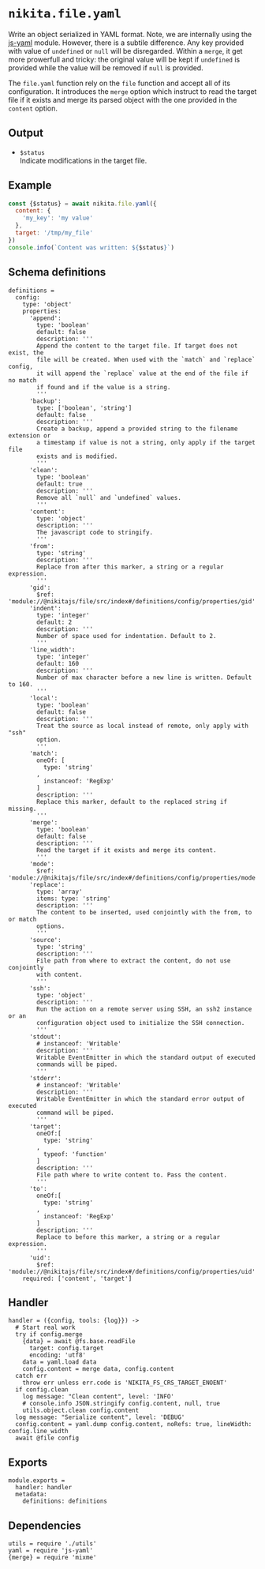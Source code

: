 
# `nikita.file.yaml`

Write an object serialized in YAML format. Note, we are internally using the [js-yaml] module.
However, there is a subtile difference. Any key provided with value of
`undefined` or `null` will be disregarded. Within a `merge`, it get more
prowerfull and tricky: the original value will be kept if `undefined` is
provided while the value will be removed if `null` is provided.

The `file.yaml` function rely on the `file` function and accept all of its
configuration. It introduces the `merge` option which instruct to read the
target file if it exists and merge its parsed object with the one
provided in the `content` option.

## Output

* `$status`   
  Indicate modifications in the target file.

## Example

```js
const {$status} = await nikita.file.yaml({
  content: {
    'my_key': 'my value'
  },
  target: '/tmp/my_file'
})
console.info(`Content was written: ${$status}`)
```

## Schema definitions

    definitions =
      config:
        type: 'object'
        properties:
          'append':
            type: 'boolean'
            default: false
            description: '''
            Append the content to the target file. If target does not exist, the
            file will be created. When used with the `match` and `replace` config,
            it will append the `replace` value at the end of the file if no match
            if found and if the value is a string.
            '''
          'backup':
            type: ['boolean', 'string']
            default: false
            description: '''
            Create a backup, append a provided string to the filename extension or
            a timestamp if value is not a string, only apply if the target file
            exists and is modified.
            '''
          'clean':
            type: 'boolean'
            default: true
            description: '''
            Remove all `null` and `undefined` values.
            '''
          'content':
            type: 'object'
            description: '''
            The javascript code to stringify.
            '''
          'from':
            type: 'string'
            description: '''
            Replace from after this marker, a string or a regular expression.
            '''
          'gid':
            $ref: 'module://@nikitajs/file/src/index#/definitions/config/properties/gid'
          'indent':
            type: 'integer'
            default: 2
            description: '''
            Number of space used for indentation. Default to 2.
            '''
          'line_width':
            type: 'integer'
            default: 160
            description: '''
            Number of max character before a new line is written. Default to 160.
            '''
          'local':
            type: 'boolean'
            default: false
            description: '''
            Treat the source as local instead of remote, only apply with "ssh"
            option.
            '''
          'match':
            oneOf: [
              type: 'string'
            ,
              instanceof: 'RegExp'
            ]
            description: '''
            Replace this marker, default to the replaced string if missing.
            '''
          'merge':
            type: 'boolean'
            default: false
            description: '''
            Read the target if it exists and merge its content.
            '''
          'mode':
            $ref: 'module://@nikitajs/file/src/index#/definitions/config/properties/mode'
          'replace':
            type: 'array'
            items: type: 'string'
            description: '''
            The content to be inserted, used conjointly with the from, to or match
            options.
            '''
          'source':
            type: 'string'
            description: '''
            File path from where to extract the content, do not use conjointly
            with content.
            '''
          'ssh':
            type: 'object'
            description: '''
            Run the action on a remote server using SSH, an ssh2 instance or an
            configuration object used to initialize the SSH connection.
            '''
          'stdout':
            # instanceof: 'Writable'
            description: '''
            Writable EventEmitter in which the standard output of executed
            commands will be piped.
            '''
          'stderr':
            # instanceof: 'Writable'
            description: '''
            Writable EventEmitter in which the standard error output of executed
            command will be piped.
            '''
          'target':
            oneOf:[
              type: 'string'
            ,
              typeof: 'function'
            ]
            description: '''
            File path where to write content to. Pass the content.
            '''
          'to':
            oneOf:[
              type: 'string'
            ,
              instanceof: 'RegExp'
            ]
            description: '''
            Replace to before this marker, a string or a regular expression.
            '''
          'uid':
            $ref: 'module://@nikitajs/file/src/index#/definitions/config/properties/uid'
        required: ['content', 'target']

## Handler

    handler = ({config, tools: {log}}) ->
      # Start real work
      try if config.merge
        {data} = await @fs.base.readFile
          target: config.target
          encoding: 'utf8'
        data = yaml.load data
        config.content = merge data, config.content
      catch err
        throw err unless err.code is 'NIKITA_FS_CRS_TARGET_ENOENT'
      if config.clean
        log message: "Clean content", level: 'INFO'
        # console.info JSON.stringify config.content, null, true
        utils.object.clean config.content
      log message: "Serialize content", level: 'DEBUG'
      config.content = yaml.dump config.content, noRefs: true, lineWidth: config.line_width
      await @file config

## Exports

    module.exports =
      handler: handler
      metadata:
        definitions: definitions

## Dependencies

    utils = require './utils'
    yaml = require 'js-yaml'
    {merge} = require 'mixme'

[js-yaml]: https://github.com/nodeca/js-yaml
